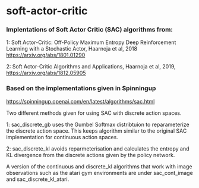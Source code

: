 # soft-actor-critic

### Implentations of Soft Actor Critic (SAC) algorithms from:

1: Soft Actor-Critic: Off-Policy Maximum Entropy Deep Reinforcement Learning with a Stochastic Actor, Haarnoja et al, 2018 https://arxiv.org/abs/1801.01290

2: Soft Actor-Critic Algorithms and Applications, Haarnoja et al, 2019, https://arxiv.org/abs/1812.05905

### Based on the implementations given in Spinningup

https://spinningup.openai.com/en/latest/algorithms/sac.html

Two different methods given for using SAC with discrete action spaces. 

1: sac_discrete_gb uses the Gumbel Softmax distribtuion to reparameterize the discrete action space. 
   This keeps algorithm similar to the original SAC implementation for continuous action spaces.
   
2: sac_discrete_kl avoids reparmeterisation and calculates the entropy and KL divergence from the discrete actions 
   given by the policy network.
   
A version of the continuous and discrete_kl algorithms that work with image observations such as the atari
gym environments are under sac_cont_image and sac_discrete_kl_atari.
